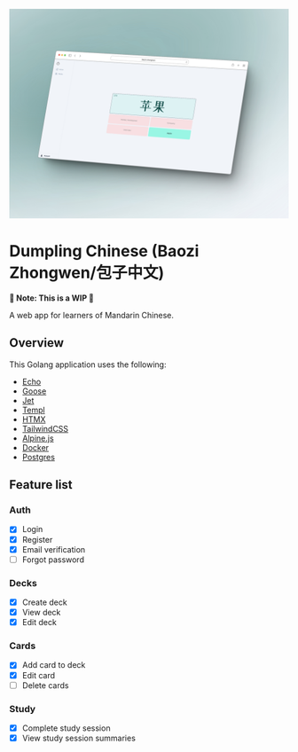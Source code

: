 ![cover](./assets/img/cover.jpg)

# Dumpling Chinese (Baozi Zhongwen/包子中文)

__🚧 Note: This is a WIP 🚧__

A web app for learners of Mandarin Chinese.

## Overview

This Golang application uses the following:

- [Echo](https://echo.labstack.com/)
- [Goose](https://github.com/pressly/goose)
- [Jet](https://github.com/go-jet/jet)
- [Templ](https://github.com/a-h/templ)
- [HTMX](https://htmx.org/)
- [TailwindCSS](https://tailwindcss.com/)
- [Alpine.js](https://alpinejs.dev/start-here)
- [Docker](https://www.docker.com/)
- [Postgres](https://www.postgresql.org/)

## Feature list
### Auth
- [X] Login
- [X] Register
- [X] Email verification
- [ ] Forgot password

### Decks
- [X] Create deck
- [X] View deck
- [X] Edit deck

### Cards
- [X] Add card to deck
- [X] Edit card
- [ ] Delete cards

### Study
- [X] Complete study session
- [X] View study session summaries
